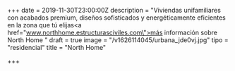 +++
date = 2019-11-30T23:00:00Z
description = "Viviendas unifamiliares con acabados premium, diseños sofisticados y energéticamente eficientes en la zona que tú elijas<a href=\"www.northhome.estructurasciviles.com\">más información sobre North Home </a>"
draft = true
image = "/v1626114045/urbana_jde0vj.jpg"
tipo = "residencial"
title = "North Home"

+++
